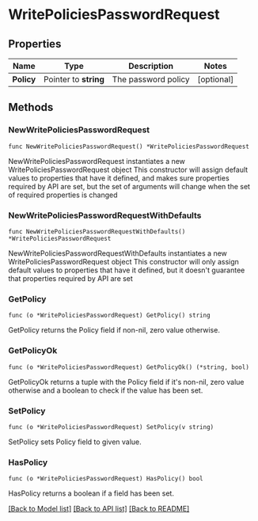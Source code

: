 # WritePoliciesPasswordRequest


## Properties

Name | Type | Description | Notes
------------ | ------------- | ------------- | -------------
**Policy** | Pointer to **string** | The password policy | [optional] 



## Methods


### NewWritePoliciesPasswordRequest

`func NewWritePoliciesPasswordRequest() *WritePoliciesPasswordRequest`

NewWritePoliciesPasswordRequest instantiates a new WritePoliciesPasswordRequest object
This constructor will assign default values to properties that have it defined,
and makes sure properties required by API are set, but the set of arguments
will change when the set of required properties is changed

### NewWritePoliciesPasswordRequestWithDefaults

`func NewWritePoliciesPasswordRequestWithDefaults() *WritePoliciesPasswordRequest`

NewWritePoliciesPasswordRequestWithDefaults instantiates a new WritePoliciesPasswordRequest object
This constructor will only assign default values to properties that have it defined,
but it doesn't guarantee that properties required by API are set


### GetPolicy

`func (o *WritePoliciesPasswordRequest) GetPolicy() string`

GetPolicy returns the Policy field if non-nil, zero value otherwise.

### GetPolicyOk

`func (o *WritePoliciesPasswordRequest) GetPolicyOk() (*string, bool)`

GetPolicyOk returns a tuple with the Policy field if it's non-nil, zero value otherwise
and a boolean to check if the value has been set.

### SetPolicy

`func (o *WritePoliciesPasswordRequest) SetPolicy(v string)`

SetPolicy sets Policy field to given value.


### HasPolicy

`func (o *WritePoliciesPasswordRequest) HasPolicy() bool`

HasPolicy returns a boolean if a field has been set.









[[Back to Model list]](../README.md#documentation-for-models) [[Back to API list]](../README.md#documentation-for-api-endpoints) [[Back to README]](../README.md)


